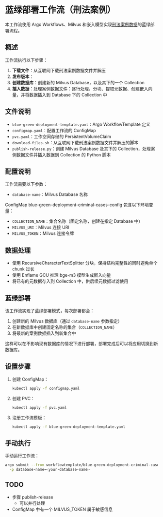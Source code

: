 # 蓝绿部署工作流（刑法案例）

本工作流使用 Argo Workflows、Milvus 和嵌入模型实现[刑法案例数据](https://github.com/china-ai-law-challenge/CAIL2018)的蓝绿部署流程。

## 概述

工作流执行以下步骤：

1. **下载文件**：从互联网下载刑法案例数据文件并解压
2. **发布版本**：
  1. **创建数据库**：创建新的 Milvus Database，以及其下的一个 Collection
  2. **插入数据**：处理案例数据文件：逐行处理，分块、提取元数据、创建嵌入向量，并将数据插入到 Database 下的 Collection 中

## 文件说明

- `blue-green-deployment-template.yaml`：Argo WorkflowTemplate 定义
- `configmap.yaml`：配置工作流的 ConfigMap
- `pvc.yaml`：工作空间存储的 PersistentVolumeClaim
- `download-files.sh`：从互联网下载刑法案例数据文件并解压的脚本
- `publish-release.py`：创建 Milvus Database 及其下的 Collection，处理案例数据文件并插入数据到 Collection 的 Python 脚本

## 配置说明

工作流需要以下参数：

- `database-name`：Milvus Database 名称

ConfigMap blue-green-deployment-criminal-cases-config 包含以下环境变量：

- `COLLECTION_NAME`：集合名称（固定名称，创建在指定 Database 中）
- `MILVUS_URI`：Milvus 连接 URI
- `MILVUS_TOKEN`：Milvus 连接令牌

## 数据处理

- 使用 RecursiveCharacterTextSplitter 分块，保持结构完整性的同时避免单个 chunk 过长
- 使用 Enflame GCU 推理 bge-m3 模型生成嵌入向量
- 将已有的元数据存入到 Collection 中，供后续元数据过滤使用

## 蓝绿部署

该工作流实现了蓝绿部署模式，每次部署都会：

1. 创建新的 Milvus 数据库（通过 `database-name` 参数指定）
2. 在新数据库中创建固定名称的集合（`COLLECTION_NAME`）
3. 将最新的案例数据插入到新集合中

这样可以在不影响现有数据库的情况下进行部署，部署完成后可以将应用切换到新数据库。

## 设置步骤

1. 创建 ConfigMap：
   ```bash
   kubectl apply -f configmap.yaml
   ```

2. 创建 PVC：
   ```bash
   kubectl apply -f pvc.yaml
   ```

3. 注册工作流模板：
   ```bash
   kubectl apply -f blue-green-deployment-template.yaml
   ```

## 手动执行

手动运行工作流：

```bash
argo submit --from workflowtemplate/blue-green-deployment-criminal-cases \
  -p database-name=<your-database-name>
```

## TODO

* 步骤 publish-release
  * 可以并行处理
* ConfigMap 中有一个 MILVUS_TOKEN 属于敏感信息
